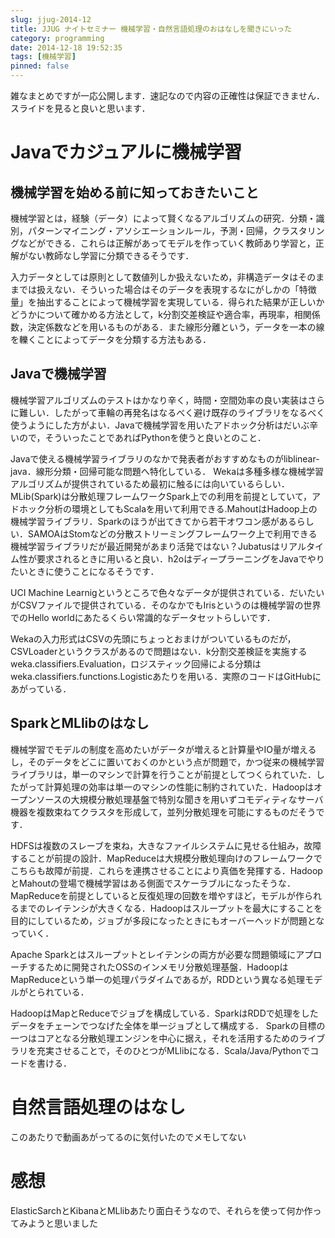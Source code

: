 ```yaml
---
slug: jjug-2014-12
title: JJUG ナイトセミナー 機械学習・自然言語処理のおはなしを聞きにいった
category: programming
date: 2014-12-18 19:52:35
tags: [機械学習]
pinned: false
---
```


雑なまとめですが一応公開します．速記なので内容の正確性は保証できません．スライドを見ると良いと思います．

# Javaでカジュアルに機械学習

## 機械学習を始める前に知っておきたいこと

機械学習とは，経験（データ）によって賢くなるアルゴリズムの研究．分類・識別，パターンマイニング・アソシエーションルール，予測・回帰，クラスタリングなどができる．これらは正解があってモデルを作っていく教師あり学習と，正解がない教師なし学習に分類できるそうです．

入力データとしては原則として数値列しか扱えないため，非構造データはそのままでは扱えない．そういった場合はそのデータを表現するなにがしかの「特徴量」を抽出することによって機械学習を実現している．得られた結果が正しいかどうかについて確かめる方法として，k分割交差検証や適合率，再現率，相関係数，決定係数などを用いるものがある．また線形分離という，データを一本の線を轢くことによってデータを分類する方法もある．

## Javaで機械学習

機械学習アルゴリズムのテストはかなり辛く，時間・空間効率の良い実装はさらに難しい．したがって車輪の再発名はなるべく避け既存のライブラリをなるべく使うようにした方がよい．Javaで機械学習を用いたアドホック分析はだいぶ辛いので，そういったことであればPythonを使うと良いとのこと．

Javaで使える機械学習ライブラリのなかで発表者がおすすめなものがliblinear-java．線形分類・回帰可能な問題へ特化している． Wekaは多種多様な機械学習アルゴリズムが提供されているため最初に触るには向いているらしい．MLib(Spark)は分散処理フレームワークSpark上での利用を前提としていて，アドホック分析の環境としてもScalaを用いて利用できる.MahoutはHadoop上の機械学習ライブラリ．Sparkのほうが出てきてから若干オワコン感があるらしい．SAMOAはStomなどの分散ストリーミングフレームワーク上で利用できる機械学習ライブラリだが最近開発があまり活発ではない？Jubatusはリアルタイム性が要求されるときに用いると良い．h2oはディープラーニングをJavaでやりたいときに使うことになるそうです．

UCI Machine Learnigというところで色々なデータが提供されている．だいたいがCSVファイルで提供されている．そのなかでもIrisというのは機械学習の世界でのHello worldにあたるくらい常識的なデータセットらしいです．

Wekaの入力形式はCSVの先頭にちょっとおまけがついているものだが，CSVLoaderというクラスがあるので問題はない．k分割交差検証を実施するweka.classifiers.Evaluation，ロジスティック回帰による分類はweka.classifiers.functions.Logisticあたりを用いる．実際のコードはGitHubにあがっている．

## SparkとMLlibのはなし

機械学習でモデルの制度を高めたいがデータが増えると計算量やIO量が増えるし，そのデータをどこに置いておくのかという点が問題で，かつ従来の機械学習ライブラリは，単一のマシンで計算を行うことが前提としてつくられていた．したがって計算処理の効率は単一のマシンの性能に制約されていた．Hadoopはオープンソースの大規模分散処理基盤で特別な聞きを用いずコモディティなサーバ機器を複数束ねてクラスタを形成して，並列分散処理を可能にするものだそうです．

HDFSは複数のスレーブを束ね，大きなファイルシステムに見せる仕組み，故障することが前提の設計．MapReduceは大規模分散処理向けのフレームワークでこちらも故障が前提．これらを連携させることにより真価を発揮する．HadoopとMahoutの登場で機械学習はある側面でスケーラブルになったそうな．MapReduceを前提としていると反復処理の回数を増やすほど，モデルが作られるまでのレイテンシが大きくなる．Hadoopはスループットを最大にすることを目的にしているため，ジョブが多段になったときにもオーバーヘッドが問題となっていく．

Apache Sparkとはスループットとレイテンシの両方が必要な問題領域にアプローチするために開発されたOSSのインメモリ分散処理基盤．HadoopはMapReduceという単一の処理パラダイムであるが，RDDという異なる処理モデルがとられている．

HadoopはMapとReduceでジョブを構成している．SparkはRDDで処理をしたデータをチェーンでつなげた全体を単一ジョブとして構成する． Sparkの目標の一つはコアとなる分散処理エンジンを中心に据え，それを活用するためのライブラリを充実させることで，そのひとつがMLlibになる．Scala/Java/Pythonでコードを書ける．

# 自然言語処理のはなし 

このあたりで動画あがってるのに気付いたのでメモしてない

# 感想

ElasticSarchとKibanaとMLlibあたり面白そうなので、それらを使って何か作ってみようと思いました
